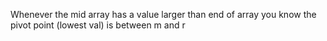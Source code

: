 Whenever the mid array has a value larger than end of array you know the pivot point (lowest val) is
between m and r
